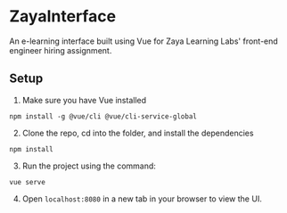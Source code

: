 # ZayaInterface

An e-learning interface built using Vue for Zaya Learning Labs' front-end engineer hiring assignment.

## Setup

1. Make sure you have Vue installed 

`npm install -g @vue/cli @vue/cli-service-global`

2. Clone the repo, cd into the folder, and install the dependencies

`npm install`

3. Run the project using the command:

`vue serve`

4. Open `localhost:8080` in a new tab in your browser to view the UI.
